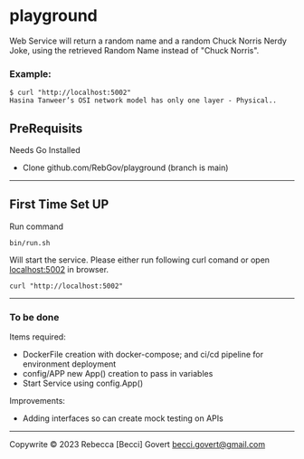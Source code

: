 # playground

Web Service will return a random name and a random Chuck Norris Nerdy Joke, using the retrieved Random Name instead of "Chuck Norris".

### Example:

```
$ curl "http://localhost:5002"
Hasina Tanweer’s OSI network model has only one layer - Physical..
```

## PreRequisits
Needs Go Installed
- Clone github.com/RebGov/playground (branch is main)


---
## First Time Set UP

Run command

``` 
bin/run.sh
```

Will start the service. Please either run following curl comand or open [localhost:5002](http://localhost:5002) in browser.

``` 
curl "http://localhost:5002"
```
---
### To be done
Items required:
- DockerFile creation with docker-compose; and ci/cd pipeline for environment deployment
- config/APP new App() creation to pass in variables
- Start Service using config.App()

Improvements: 
- Adding interfaces so can create mock testing on APIs



---
Copywrite &copy; 2023 Rebecca [Becci] Govert <becci.govert@gmail.com>
